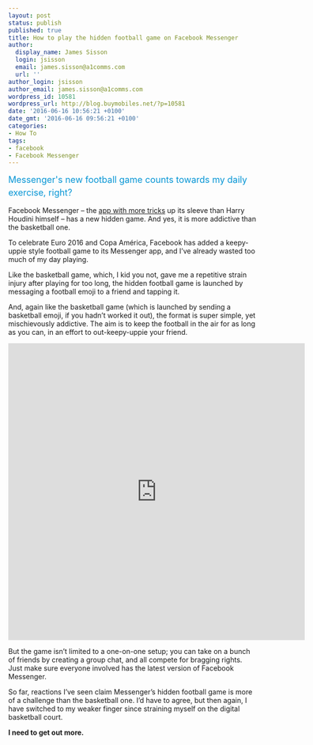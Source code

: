 ```yaml
---
layout: post
status: publish
published: true
title: How to play the hidden football game on Facebook Messenger
author:
  display_name: James Sisson
  login: jsisson
  email: james.sisson@a1comms.com
  url: ''
author_login: jsisson
author_email: james.sisson@a1comms.com
wordpress_id: 10581
wordpress_url: http://blog.buymobiles.net/?p=10581
date: '2016-06-16 10:56:21 +0100'
date_gmt: '2016-06-16 09:56:21 +0100'
categories:
- How To
tags:
- facebook
- Facebook Messenger
---
```

<p style="text-align: left;"><span class="postStandFirst" style="color: #0896d5; line-height: 26px; font-size: 18px;">Messenger's new&nbsp;football game counts towards my daily exercise, right?</span></p>
<p>Facebook Messenger &ndash; the <a href="http://blog.buymobiles.net/features/10-facebook-messenger-tricks-thatll-change-your-life">app with more tricks</a> up its sleeve than Harry Houdini himself &ndash; has a new hidden game. And yes, it is more addictive than the basketball one.</p>
<p>To celebrate Euro 2016 and Copa Am&eacute;rica, Facebook has added a keepy-uppie style football game to its Messenger app, and I&rsquo;ve already wasted too much of my day playing.</p>
<p>Like the basketball game, which, I kid you not, gave me a repetitive strain injury after playing for&nbsp;too long, the hidden football game is launched by messaging a football emoji to a friend and tapping it.</p>
<p>And, again like the basketball game (which is launched by sending a basketball emoji, if you hadn&rsquo;t worked it out), the format is super simple, yet mischievously addictive. The aim is to keep the football in the air for as long as you can, in an effort to out-keepy-uppie your friend.</p>
<p><iframe style="border: none; overflow: hidden;" src="https://www.facebook.com/plugins/video.php?href=https%3A%2F%2Fwww.facebook.com%2Fdavidm%2Fvideos%2F10157150390520195%2F&amp;show_text=0&amp;width=400" width="600" height="600" frameborder="0" scrolling="no" allowfullscreen="allowfullscreen"></iframe></p>
<p>But the game isn&rsquo;t limited to a one-on-one setup; you can take on a bunch of friends by creating a group chat, and all compete for bragging rights. Just make sure everyone involved has the latest version of Facebook Messenger.</p>
<p>So far, reactions I&rsquo;ve seen claim Messenger&rsquo;s hidden football game is more of a challenge than the basketball one. I&rsquo;d have to agree, but then again, I have switched to my weaker finger since straining myself on the digital basketball court.</p>
<p><strong>I need to get out more.</strong></p>
